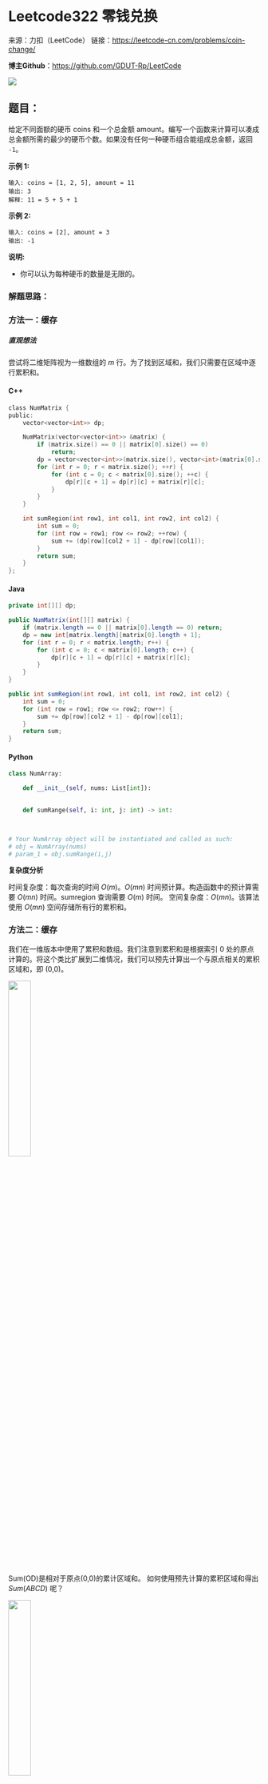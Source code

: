 # Leetcode322 零钱兑换

来源：力扣（LeetCode）
链接：https://leetcode-cn.com/problems/coin-change/



**博主Github**：<https://github.com/GDUT-Rp/LeetCode>

![](https://img-blog.csdnimg.cn/20190716111029424.png?x-oss-process=image/watermark,type_ZmFuZ3poZW5naGVpdGk,shadow_10,text_aHR0cHM6Ly9ibG9nLmNzZG4ubmV0L3dlaXhpbl80MTczODAzMA==,size_16,color_FFFFFF,t_70)

## 题目：

给定不同面额的硬币 coins 和一个总金额 amount。编写一个函数来计算可以凑成总金额所需的最少的硬币个数。如果没有任何一种硬币组合能组成总金额，返回 `-1`。

**示例 1:**

```
输入: coins = [1, 2, 5], amount = 11
输出: 3 
解释: 11 = 5 + 5 + 1
```

**示例 2:**

```
输入: coins = [2], amount = 3
输出: -1
```

**说明:**

- 你可以认为每种硬币的数量是无限的。



### 解题思路：

### 方法一：缓存

##### 直观想法

尝试将二维矩阵视为一维数组的 $m$ 行。为了找到区域和，我们只需要在区域中逐行累积和。

#### C++

```c
class NumMatrix {
public:
    vector<vector<int>> dp;

    NumMatrix(vector<vector<int>> &matrix) {
        if (matrix.size() == 0 || matrix[0].size() == 0)
            return;
        dp = vector<vector<int>>(matrix.size(), vector<int>(matrix[0].size() + 1, 0));
        for (int r = 0; r < matrix.size(); ++r) {
            for (int c = 0; c < matrix[0].size(); ++c) {
                dp[r][c + 1] = dp[r][c] + matrix[r][c];
            }
        }
    }

    int sumRegion(int row1, int col1, int row2, int col2) {
        int sum = 0;
        for (int row = row1; row <= row2; ++row) {
            sum += (dp[row][col2 + 1] - dp[row][col1]);
        }
        return sum;
    }
};
```



#### Java

```java
private int[][] dp;

public NumMatrix(int[][] matrix) {
    if (matrix.length == 0 || matrix[0].length == 0) return;
    dp = new int[matrix.length][matrix[0].length + 1];
    for (int r = 0; r < matrix.length; r++) {
        for (int c = 0; c < matrix[0].length; c++) {
            dp[r][c + 1] = dp[r][c] + matrix[r][c];
        }
    }
}

public int sumRegion(int row1, int col1, int row2, int col2) {
    int sum = 0;
    for (int row = row1; row <= row2; row++) {
        sum += dp[row][col2 + 1] - dp[row][col1];
    }
    return sum;
}
```



#### Python

```python
class NumArray:

    def __init__(self, nums: List[int]):
        

    def sumRange(self, i: int, j: int) -> int:
        


# Your NumArray object will be instantiated and called as such:
# obj = NumArray(nums)
# param_1 = obj.sumRange(i,j)
```



**复杂度分析**

时间复杂度：每次查询的时间 $O(m)$。$O(mn)$ 时间预计算。构造函数中的预计算需要 $O(mn)$ 时间。sumregion 查询需要 $O(m)$ 时间。
空间复杂度：$O(mn)$。该算法使用 $O(mn)$ 空间存储所有行的累积和。



### 方法二：缓存

我们在一维版本中使用了累积和数组。我们注意到累积和是根据索引 0 处的原点计算的。将这个类比扩展到二维情况，我们可以预先计算出一个与原点相关的累积区域和，即 (0,0)。

<img src="https://pic.leetcode-cn.com/dca167f68285ff2353eb3c186792098aaf866459958af0bf0dbe8c82602e2fa0-image.png" width = 30% height = 30% />

Sum(OD)是相对于原点(0,0)的累计区域和。
如何使用预先计算的累积区域和得出 $Sum(ABCD)$ 呢？

<img src="https://pic.leetcode-cn.com/d4ad28b52f13edcc7fa09517e2f425d9b4dfbaaad7b56a9ec0b1e7e97e8e0888-image.png" width = 30% height = 30% />

Sum(OB)是矩形顶部的累积区域和。

<img src="https://pic.leetcode-cn.com/da44239ca4e857d4d1974f449a3f283a3863403d5ce677f86bd61fb63b34ac04-image.png" width = 30% height = 30% />

Sum(OC)是矩形左侧的累积区域和。

<img src="https://pic.leetcode-cn.com/227db43a25fb52ddccbc07c09afdc66ea60f97f8d636bbdaf68f167005bf6f75-image.png" width = 30% height = 30% />

Sum(OA) 是矩形左上角的累积区域和。
区域 Sum(OA) 由 Sum(OB) 和 Sum(OC) 两次覆盖。我们可以使用包含排除原则计算 Sum(ABCD) 如下：
$$
sum(abcd)=sum(od)−sum(ob)−sum(oc)+sum(oa)
$$


#### C++

```c
class NumMatrix {
public:
    vector<vector<int>> dp;

    NumMatrix(vector<vector<int>> &matrix) {
        if (matrix.size() == 0 || matrix[0].size() == 0) {
            return;
        }
        dp = vector<vector<int>>(matrix.size() + 1, vector<int>(matrix[0].size() + 1, 0));
        for (int row = 0; row < matrix.size(); ++row) {
            for (int column = 0; column < matrix[0].size(); ++column) {
                dp[row + 1][column + 1] =
                        dp[row + 1][column] + dp[row][column + 1] + matrix[row][column] - dp[row][column];
            }
        }
    }

    int sumRegion(int row1, int col1, int row2, int col2) {
        return dp[row2 + 1][col2 + 1] - dp[row1][col2 + 1] - dp[row2 + 1][col1] + dp[row1][col1];
    }
};
```



#### Java

```java
private int[][] dp;

public NumMatrix(int[][] matrix) {
    if (matrix.length == 0 || matrix[0].length == 0) return;
    dp = new int[matrix.length + 1][matrix[0].length + 1];
    for (int r = 0; r < matrix.length; r++) {
        for (int c = 0; c < matrix[0].length; c++) {
            dp[r + 1][c + 1] = dp[r + 1][c] + dp[r][c + 1] + matrix[r][c] - dp[r][c];
        }
    }
}

public int sumRegion(int row1, int col1, int row2, int col2) {
    return dp[row2 + 1][col2 + 1] - dp[row1][col2 + 1] - dp[row2 + 1][col1] + dp[row1][col1];
}
```



#### Python

```python
class NumMatrix:

    def __init__(self, matrix: List[List[int]]):
        

    def sumRegion(self, row1: int, col1: int, row2: int, col2: int) -> int:
        


# Your NumMatrix object will be instantiated and called as such:
# obj = NumMatrix(matrix)
# param_1 = obj.sumRegion(row1,col1,row2,col2)
```



**复杂度分析**

- 时间复杂度：每次查询时间 $O(1)$，$O(mn)$ 的时间预计算。构造函数中的预计算需要 $O(mn)$ 时间。每个 sumregion 查询需要 $O(1)$ 时间 。
- 空间复杂度：$O(mn)$，该算法使用 $O(mn)$ 空间存储累积区域和。

